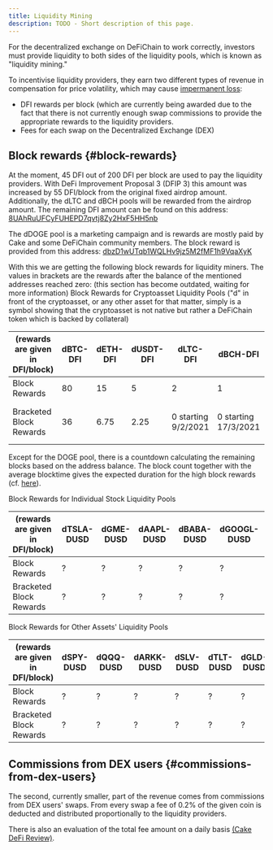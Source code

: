 ```yaml
---
title: Liquidity Mining
description: TODO - Short description of this page.
---
```


For the decentralized exchange on DeFiChain to work correctly, investors must provide liquidity to both sides of the liquidity pools, which is known as "liquidity mining."

To incentivise liquidity providers, they earn two different types of revenue in compensation for price volatility, which may cause [impermanent loss](./Impermanent_Loss.md):

- DFI rewards per block (which are currently being awarded due to the fact that there is not currently enough swap commissions to provide the appropriate rewards to the liquidity providers.
- Fees for each swap on the Decentralized Exchange (DEX)

## Block rewards {#block-rewards}

At the moment, 45 DFI out of 200 DFI per block are used to pay the liquidity providers. With DeFi Improvement Proposal 3 (DFIP 3) this amount was increased by 55 DFI/block from the original fixed airdrop amount. Additionally, the dLTC and dBCH pools will be rewarded from the airdrop amount. The remaining DFI amount can be found on this address: [8UAhRuUFCyFUHEPD7qvtj8Zy2HxF5HH5nb](https://dex.defichain.com/mainnet/address/8UAhRuUFCyFUHEPD7qvtj8Zy2HxF5HH5nb)

The dDOGE pool is a marketing campaign and is rewards are mostly paid by Cake and some DeFiChain community members. The block reward is provided from this address: [dbzD1wUTqb1WQLHv9jz5M2fMF1h9VqaXyK](https://dex.defichain.com/mainnet/address/dbzD1wUTqb1WQLHv9jz5M2fMF1h9VqaXyK)

With this we are getting the following block rewards for liquidity miners. The values in brackets are the rewards after the balance of the mentioned addresses reached zero: (this section has become outdated, waiting for more information) Block Rewards for Cryptoasset Liquidity Pools ("d" in front of the cryptoasset, or any other asset for that matter, simply is a symbol showing that the cryptoasset is not native but rather a DeFiChain token which is backed by collateral)

| (rewards are given in DFI/block) | dBTC-DFI | dETH-DFI | dUSDT-DFI | dLTC-DFI            | dBCH-DFI             | dDOGE-DFI                      | DUSD-DFI |
|----------------------------------|----------|----------|-----------|---------------------|----------------------|--------------------------------|----------|
| Block Rewards                    | 80       | 15       | 5         | 2                   | 1                    | 1                              | ?        |
| Bracketed Block Rewards          | 36       | 6.75     | 2.25      | 0 starting 9/2/2021 | 0 starting 17/3/2021 | 0.1 starting 28/2/2021 **tbd** | ?        |

Except for the DOGE pool, there is a countdown calculating the remaining blocks based on the address balance. The block count together with the average blocktime gives the expected duration for the high block rewards (cf. [here](https://www.cakedefi-review.com/DefiChain?tab=overview)).

Block Rewards for Individual Stock Liquidity Pools

| (rewards are given in DFI/block) | dTSLA-DUSD | dGME-DUSD | dAAPL-DUSD | dBABA-DUSD | dGOOGL-DUSD | dPLTR-DUSD | dNVDA-DUSD | dAMZN-DUSD | dCOIN-DUSD |
|----------------------------------|------------|-----------|------------|------------|-------------|------------|------------|------------|------------|
| Block Rewards                    | ?          | ?         | ?          | ?          | ?           | ?          | ?          | ?          | ?          |
| Bracketed Block Rewards          | ?          | ?         | ?          | ?          | ?           | ?          | ?          | ?          | ?          |

Block Rewards for Other Assets' Liquidity Pools

| (rewards are given in DFI/block) | dSPY-DUSD | dQQQ-DUSD | dARKK-DUSD | dSLV-DUSD | dTLT-DUSD | dGLD-DUSD | dPDBC-DUSD | dVNQ-DUSD | dURTH-DUSD | dEEM-DUSD |
|----------------------------------|-----------|-----------|------------|-----------|-----------|-----------|------------|-----------|------------|-----------|
| Block Rewards                    | ?         | ?         | ?          | ?         | ?         | ?         | ?          | ?         | ?          | ?         |
| Bracketed Block Rewards          | ?         | ?         | ?          | ?         | ?         | ?         | ?          | ?         | ?          | ?         |

## Commissions from DEX users {#commissions-from-dex-users}

The second, currently smaller, part of the revenue comes from commissions from DEX users' swaps. From every swap a fee of 0.2% of the given coin is deducted and distributed proportionally to the liquidity
providers.

There is also an evaluation of the total fee amount on a daily basis [(Cake DeFi Review)](https://www.cakedefi-review.com/DefiChain?tab=DEXFees).
